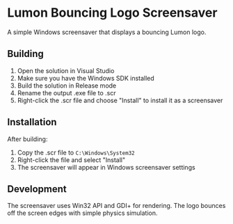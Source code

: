 # Lumon Bouncing Logo Screensaver

A simple Windows screensaver that displays a bouncing Lumon logo.

## Building

1. Open the solution in Visual Studio
2. Make sure you have the Windows SDK installed
3. Build the solution in Release mode
4. Rename the output .exe file to .scr
5. Right-click the .scr file and choose "Install" to install it as a screensaver

## Installation

After building:
1. Copy the .scr file to `C:\Windows\System32`
2. Right-click the file and select "Install"
3. The screensaver will appear in Windows screensaver settings

## Development

The screensaver uses Win32 API and GDI+ for rendering. The logo bounces off the screen edges with simple physics simulation.
